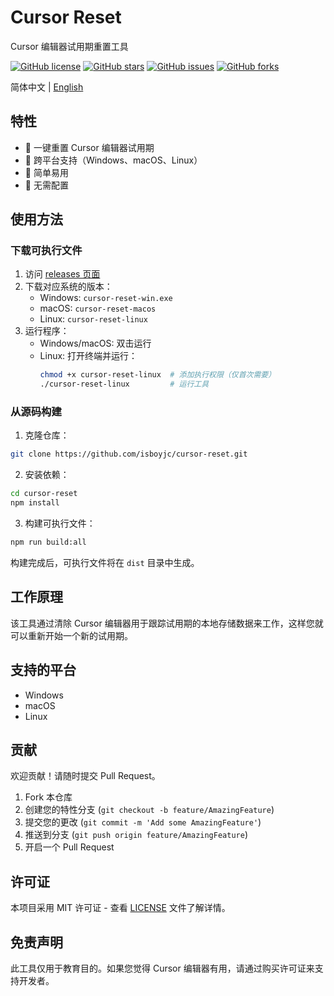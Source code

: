 # Cursor Reset

Cursor 编辑器试用期重置工具

[![GitHub license](https://img.shields.io/github/license/isboyjc/cursor-reset)](https://github.com/isboyjc/cursor-reset/blob/master/LICENSE)
[![GitHub stars](https://img.shields.io/github/stars/isboyjc/cursor-reset)](https://github.com/isboyjc/cursor-reset/stargazers)
[![GitHub issues](https://img.shields.io/github/issues/isboyjc/cursor-reset)](https://github.com/isboyjc/cursor-reset/issues)
[![GitHub forks](https://img.shields.io/github/forks/isboyjc/cursor-reset)](https://github.com/isboyjc/cursor-reset/network)

简体中文 | [English](./README.md)

## 特性

- 🚀 一键重置 Cursor 编辑器试用期
- 💪 跨平台支持（Windows、macOS、Linux）
- 🔧 简单易用
- 🎯 无需配置

## 使用方法

### 下载可执行文件

1. 访问 [releases 页面](https://github.com/isboyjc/cursor-reset/releases)
2. 下载对应系统的版本：
   - Windows: `cursor-reset-win.exe`
   - macOS: `cursor-reset-macos`
   - Linux: `cursor-reset-linux`
3. 运行程序：
   - Windows/macOS: 双击运行
   - Linux: 打开终端并运行：
     ```bash
     chmod +x cursor-reset-linux  # 添加执行权限（仅首次需要）
     ./cursor-reset-linux         # 运行工具
     ```

### 从源码构建

1. 克隆仓库：
```bash
git clone https://github.com/isboyjc/cursor-reset.git
```

2. 安装依赖：
```bash
cd cursor-reset
npm install
```

3. 构建可执行文件：
```bash
npm run build:all
```

构建完成后，可执行文件将在 `dist` 目录中生成。

## 工作原理

该工具通过清除 Cursor 编辑器用于跟踪试用期的本地存储数据来工作，这样您就可以重新开始一个新的试用期。

## 支持的平台

- Windows
- macOS
- Linux

## 贡献

欢迎贡献！请随时提交 Pull Request。

1. Fork 本仓库
2. 创建您的特性分支 (`git checkout -b feature/AmazingFeature`)
3. 提交您的更改 (`git commit -m 'Add some AmazingFeature'`)
4. 推送到分支 (`git push origin feature/AmazingFeature`)
5. 开启一个 Pull Request

## 许可证

本项目采用 MIT 许可证 - 查看 [LICENSE](LICENSE) 文件了解详情。

## 免责声明

此工具仅用于教育目的。如果您觉得 Cursor 编辑器有用，请通过购买许可证来支持开发者。
